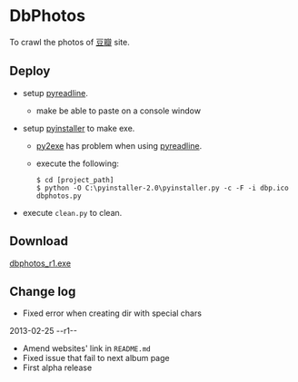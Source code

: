 DbPhotos
========

To crawl the photos of [豆瓣](http://www.douban.com/) site.

Deploy
-----

[pyr_lnk]: https://pypi.python.org/pypi/pyreadline
[pyi_lnk]: http://www.pyinstaller.org/
[py2_lnk]: http://www.py2exe.org/

* setup [pyreadline][pyr_lnk].

	* make be able to paste on a console window

* setup [pyinstaller][pyi_lnk] to make exe.

	* [py2exe][py2_lnk] has problem when using [pyreadline][pyr_lnk].

	* execute the following:

		```
		$ cd [project_path]
		$ python -O C:\pyinstaller-2.0\pyinstaller.py -c -F -i dbp.ico dbphotos.py
		```
* execute `clean.py` to clean.

Download
--------

[dbphotos_r1.exe](https://add110.opendrive.com/files?67945224_v2cnM)

Change log
----------

* Fixed error when creating dir with special chars

2013-02-25 --r1--

* Amend websites' link in `README.md`
* Fixed issue that fail to next album page
* First alpha release